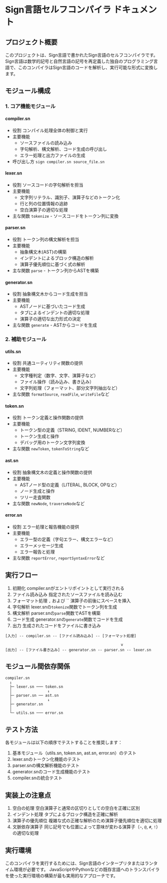 # Sign言語セルフコンパイラ ドキュメント

## プロジェクト概要

このプロジェクトは、Sign言語で書かれたSign言語のセルフコンパイラです。Sign言語は数学的記号と自然言語の記号を再定義した独自のプログラミング言語で、このコンパイラはSign言語のコードを解析し、実行可能な形式に変換します。

## モジュール構成

### 1. コア機能モジュール

#### compiler.sn
- 役割 コンパイル処理全体の制御と実行
- 主要機能 
  - ソースファイルの読み込み
  - 字句解析、構文解析、コード生成の呼び出し
  - エラー処理と出力ファイルの生成
- 呼び出し方 `sign compiler.sn source_file.sn`

#### lexer.sn
- 役割 ソースコードの字句解析を担当
- 主要機能
  - 文字列リテラル、識別子、演算子などのトークン化
  - 行と列の位置情報の追跡
  - 空白演算子の適切な処理
- 主な関数 `tokenize` - ソースコードをトークン列に変換

#### parser.sn
- 役割 トークン列の構文解析を担当
- 主要機能
  - 抽象構文木(AST)の構築
  - インデントによるブロック構造の解析
  - 演算子優先順位に基づく式の解析
- 主な関数 `parse` - トークン列からASTを構築

#### generator.sn
- 役割 抽象構文木からコード生成を担当
- 主要機能
  - ASTノードに基づいたコード生成
  - タブによるインデントの適切な処理
  - 演算子の適切な出力形式の決定
- 主な関数 `generate` - ASTからコードを生成

### 2. 補助モジュール

#### utils.sn
- 役割 共通ユーティリティ関数の提供
- 主要機能
  - 文字種判定（数字、文字、演算子など）
  - ファイル操作（読み込み、書き込み）
  - 文字列処理（フォーマット、部分文字列抽出など）
- 主な関数 `formatSource`, `readFile`, `writeFile`など

#### token.sn
- 役割 トークン定義と操作関数の提供
- 主要機能
  - トークン型の定義（STRING, IDENT, NUMBERなど）
  - トークン生成と操作
  - デバッグ用のトークン文字列変換
- 主な関数 `newToken`, `tokenToString`など

#### ast.sn
- 役割 抽象構文木の定義と操作関数の提供
- 主要機能
  - ASTノード型の定義（LITERAL, BLOCK, OPなど）
  - ノード生成と操作
  - ツリー走査関数
- 主な関数 `newNode`, `traverseNode`など

#### error.sn
- 役割 エラー処理と報告機能の提供
- 主要機能
  - エラー型の定義（字句エラー、構文エラーなど）
  - エラーメッセージ生成
  - エラー報告と処理
- 主な関数 `reportError`, `reportSyntaxError`など

## 実行フロー

1. 初期化 compiler.snがエントリポイントとして実行される
2. ファイル読み込み 指定されたソースファイルを読み込む
3. フォーマット処理 `,` および `` 演算子の前後にスペースを挿入
4. 字句解析 lexer.snの`tokenize`関数でトークン列を生成
5. 構文解析 parser.snの`parse`関数でASTを構築
6. コード生成 generator.snの`generate`関数でコードを生成
7. 出力 生成されたコードをファイルに書き込み

```
[入力] -- compiler.sn -- [ファイル読み込み] -- [フォーマット処理]
                                                    
                                                    v
[出力] -- [ファイル書き込み] -- generator.sn -- parser.sn -- lexer.sn
```

## モジュール間依存関係

```
compiler.sn
  ↓
  ├─ lexer.sn ─── token.sn
  │                ↓
  ├─ parser.sn ── ast.sn
  │                ↓
  ├─ generator.sn
  │
  └─ utils.sn ─── error.sn
```

## テスト方法

各モジュールは以下の順序でテストすることを推奨します：

1. 基本モジュール（utils.sn, token.sn, ast.sn, error.sn）のテスト
2. lexer.snのトークン化機能のテスト
3. parser.snの構文解析機能のテスト
4. generator.snのコード生成機能のテスト
5. compiler.snの統合テスト

## 実装上の注意点

1. 空白の処理 空白演算子と通常の区切りとしての空白を正確に区別
2. インデント処理 タブによるブロック構造を正確に解析
3. 演算子の優先順位 複雑な式の正確な解析のため演算子優先順位を適切に処理
4. 文脈依存演算子 同じ記号でも位置によって意味が変わる演算子（`~`, `@`, `#`, `!`）の適切な処理

## 実行環境

このコンパイラを実行するためには、Sign言語のインタープリタまたはランタイム環境が必要です。
JavaScriptやPythonなどの既存言語へのトランスパイラを使った実行環境の構築が最も実用的なアプローチです。
